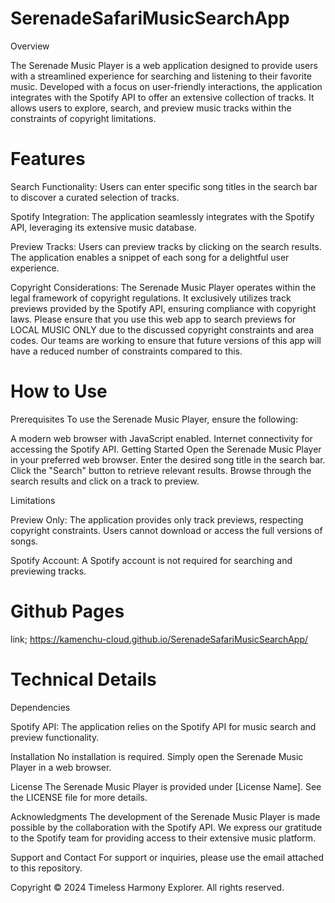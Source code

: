 # SerenadeSafariMusicSearchApp

Overview

The Serenade Music Player is a web application designed to provide users with a streamlined experience for searching and listening to their favorite music. Developed with a focus on user-friendly interactions, the application integrates with the Spotify API to offer an extensive collection of tracks. It allows users to explore, search, and preview music tracks within the constraints of copyright limitations.

# Features


Search Functionality:
Users can enter specific song titles in the search bar to discover a curated selection of tracks.

Spotify Integration:
The application seamlessly integrates with the Spotify API, leveraging its extensive music database.

Preview Tracks:
Users can preview tracks by clicking on the search results. The application enables a snippet of each song for a delightful user experience.

Copyright Considerations:
The Serenade Music Player operates within the legal framework of copyright regulations. It exclusively utilizes track previews provided by the Spotify API, ensuring compliance with copyright laws. Please ensure that you use this web app to search previews for LOCAL MUSIC ONLY due to the discussed copyright constraints and area codes. Our teams are working to ensure that future versions of this app will have a reduced number of constraints compared to this.

# How to Use


Prerequisites
To use the Serenade Music Player, ensure the following:

A modern web browser with JavaScript enabled.
Internet connectivity for accessing the Spotify API.
Getting Started
Open the Serenade Music Player in your preferred web browser.
Enter the desired song title in the search bar.
Click the "Search" button to retrieve relevant results.
Browse through the search results and click on a track to preview.


Limitations

Preview Only:
The application provides only track previews, respecting copyright constraints. Users cannot download or access the full versions of songs.

Spotify Account:
A Spotify account is not required for searching and previewing tracks. 

# Github Pages

link; https://kamenchu-cloud.github.io/SerenadeSafariMusicSearchApp/

# Technical Details


Dependencies

Spotify API: The application relies on the Spotify API for music search and preview functionality.

Installation
No installation is required. Simply open the Serenade Music Player in a web browser.

License
The Serenade Music Player is provided under [License Name]. See the LICENSE file for more details.

Acknowledgments
The development of the Serenade Music Player is made possible by the collaboration with the Spotify API. We express our gratitude to the Spotify team for providing access to their extensive music platform.

Support and Contact
For support or inquiries, please use the email attached to this repository.

Copyright © 2024 Timeless Harmony Explorer. All rights reserved.





